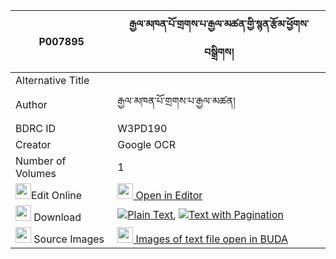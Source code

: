 |P007895|རྒྱལ་མཁན་པོ་གྲགས་པ་རྒྱལ་མཚན་གྱི་སྙན་རྩོམ་ཕྱོགས་བསྒྲིགས། 
| --- | --- 
|Alternative Title |
|Author| རྒྱལ་མཁན་པོ་གྲགས་པ་རྒྱལ་མཚན།
|BDRC ID | W3PD190
|Creator | Google OCR
|Number of Volumes| 1
|<img width="25" src="https://img.icons8.com/color/25/000000/edit-property.png">Edit Online| [<img width="25" src="https://avatars.githubusercontent.com/u/45091458?s=200&v=4"> Open in Editor](http://editor.openpecha.org/P007895)
|<img width="25" src="https://img.icons8.com/fluent/48/000000/download-2.png"/>  Download | [![](https://img.icons8.com/color/20/000000/txt.png)Plain Text](https://github.com/Openpecha/P007895/releases/download/v2/gyal_khenpo_drakpa_gyaltsen_gy_plain_P007895.zip), [![](https://img.icons8.com/color/20/000000/txt.png)Text with Pagination](https://github.com/Openpecha/P007895/releases/download/v2/gyal_khenpo_drakpa_gyaltsen_gy_pages_P007895.zip)
|<img width="25" src="https://img.icons8.com/plasticine/100/000000/pictures-folder.png"/>  Source Images | [<img width="25" src="https://library.bdrc.io/icons/BUDA-small.svg"> Images of text file open in BUDA](https://library.bdrc.io/show/bdr:W3PD190)